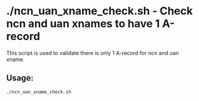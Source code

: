 # ./ncn_uan_xname_check.sh - Check ncn and uan xnames to have 1 A-record

This script is used to validate there is only 1 A-record for ncn and uan xname.

## Usage:
```
./ncn_uan_xname_check.sh 
```
